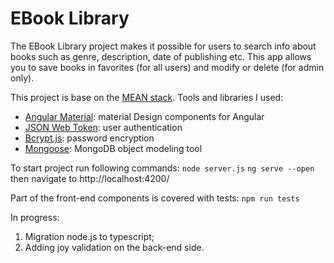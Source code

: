 # EBook Library

The EBook Library project makes it possible for users to search info about books such as genre, description, date of publishing etc. This app allows you to save books in favorites (for all users) and modify or delete (for admin only).

This project is base on the [MEAN stack](<https://en.wikipedia.org/wiki/MEAN_(software_bundle)>).
Tools and libraries I used:

- [Angular Material](https://material.angular.io): material Design components for Angular
- [JSON Web Token](https://jwt.io): user authentication
- [Bcrypt.js](https://github.com/dcodeIO/bcrypt.js): password encryption
- [Mongoose](https://mongoosejs.com): MongoDB object modeling tool

To start project run following commands:
`node server.js`
`ng serve --open`
then navigate to http://localhost:4200/

Part of the front-end components is covered with tests:
`npm run tests`

In progress:

1. Migration node.js to typescript;
2. Adding joy validation on the back-end side.
